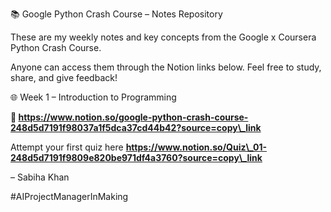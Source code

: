 

📚 Google Python Crash Course – Notes Repository



These are my weekly notes and key concepts from the Google x Coursera Python Crash Course.  

Anyone can access them through the Notion links below. Feel free to study, share, and give feedback!



🌐 Week 1 – Introduction to Programming

**🔗 https://www.notion.so/google-python-crash-course-248d5d7191f98037a1f5dca37cd44b42?source=copy\_link**



Attempt your first quiz here 
**https://www.notion.so/Quiz\_01-248d5d7191f9809e820be971df4a3760?source=copy\_link**


– Sabiha Khan

\#AIProjectManagerInMaking

